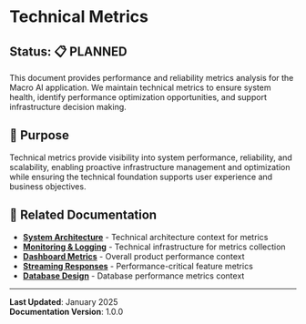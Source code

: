 # Technical Metrics

## Status: 📋 PLANNED

This document provides performance and reliability metrics analysis for the Macro AI application. We maintain technical
metrics to ensure system health, identify performance optimization opportunities, and support infrastructure decision
making.

## 🎯 Purpose

Technical metrics provide visibility into system performance, reliability, and scalability, enabling proactive
infrastructure management and optimization while ensuring the technical foundation supports user experience and business
objectives.

## 🔗 Related Documentation

- **[System Architecture](../../../architecture/system-architecture.md)** - Technical architecture context for metrics
- **[Monitoring & Logging](../../../deployment/monitoring-logging.md)** - Technical infrastructure for metrics collection
- **[Dashboard Metrics](./dashboard-metrics.md)** - Overall product performance context
- **[Streaming Responses](../../../features/chat-system/streaming-responses.md)** - Performance-critical feature metrics
- **[Database Design](../../../architecture/database-design.md)** - Database performance metrics context

---

**Last Updated**: January 2025  
**Documentation Version**: 1.0.0
